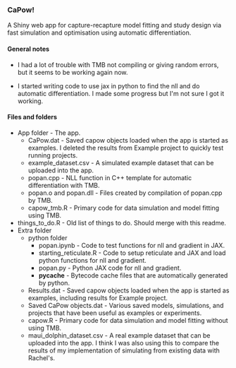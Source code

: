 ### CaPow!

A Shiny web app for capture-recapture model fitting and study design via fast simulation and optimisation using automatic differentiation.

#### General notes

- I had a lot of trouble with TMB not compiling or giving random errors, but it seems to be working again now.

- I started writing code to use jax in python to find the nll and do automatic differentiation.  I made some progress but I'm not sure I got it working.

#### Files and folders

- App folder - The app.
  - CaPow.dat - Saved capow objects loaded when the app is started as examples.  I deleted the results from Example project to quickly test running projects.
  - example_dataset.csv - A simulated example dataset that can be uploaded into the app.
  - popan.cpp - NLL function in C++ template for automatic differentiation with TMB.
  - popan.o and popan.dll - Files created by compilation of popan.cpp by TMB.
  - capow_tmb.R - Primary code for data simulation and model fitting using TMB.
- things_to_do.R - Old list of things to do.  Should merge with this readme.
- Extra folder
  - python folder
    - popan.ipynb - Code to test functions for nll and gradient in JAX.
    - starting_reticulate.R - Code to setup reticulate and JAX and load python functions for nll and gradient.
    - popan.py - Python JAX code for nll and gradient.
    - __pycache__ - Bytecode cache files that are automatically generated by python.
  - Results.dat - Saved capow objects loaded when the app is started as examples, including results for Example project.
  - Saved CaPow objects.dat - Various saved models, simulations, and projects that have been useful as examples or experiments.
  - capow.R - Primary code for data simulation and model fitting without using TMB.
  - maui_dolphin_dataset.csv - A real example dataset that can be uploaded into the app.  I think I was also using this to compare the results of my implementation of simulating from existing data with Rachel's.





